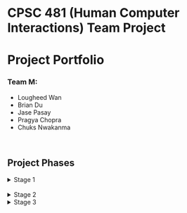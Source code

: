 # CPSC 481 (Human Computer Interactions) Team Project

# Project Portfolio

### Team M:
- Lougheed Wan
- Brian Du
- Jase Pasay
- Pragya Chopra
- Chuks Nwakanma
<br/>

## Project Phases
<details>
<summary>Stage 1</summary>
<br>
In stage 1 we developed our team contract, which provided us guidelines on acceptable behaviour within our Team.

The link to our Team Contract: [Team Contract](../Stage_one/TeamM_TeamContractHandout.pdf)
<br/><br/>
We also prepared a project proposal with potential project ideas. We came up with roughly 10-15 ideas and narrowed it down to 3.
<br/>
The 3 are listed on this doc: [Team Proposal](../Stage_one/CPSC_481_Team_Proposal.pdf)
</details>

<br/>
<details>
<summary>Stage 2</summary>

For this iteration, we were tasked with solidifying a single idea, in which we chose our game matchmaking pick from iteration 1 and we were also tasked
with implementing user research methods to get information on what our potential clients would want.
<br/>
We then put it all in a report: [Stage 2 Report](../Stage_two/TEAM-M_Stage_2.pdf)


</details>
<details>
<summary>Stage 3</summary>

For this iteration, we were tasked with developing a low fidelity prototype using the software Balsamiq. To do this, we first developed many different sketches which then we took the ideas from them and organized them using an affinity diagram. Afterward, we chose the best idea out of all of them and created a quick storyboard based on what we thought the flow of the software would look like. Finally using the storyboard we created our low fidelity prototype based off of our storyboard.
<br/>
At the very end, we went over our prototype and developed a cognitive walkthough for all of our vertical tasks, changing up our prototype based on the problems found in our walkthrough. Then we created a presentation which included a demo of our prototype.
<br/><br/>
Here are our links:
The link to our report: 


</details>
